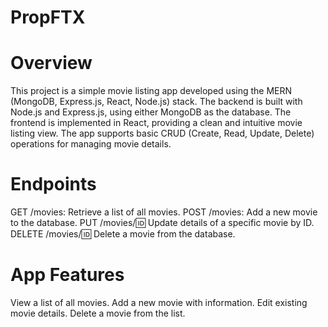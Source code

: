 # PropFTX
# Overview
This project is a simple movie listing app developed using the MERN (MongoDB, Express.js, React, Node.js) stack. The backend is built with Node.js and Express.js, using either MongoDB as the database. The frontend is implemented in React, providing a clean and intuitive movie listing view. The app supports basic CRUD (Create, Read, Update, Delete) operations for managing movie details.

# Endpoints

GET /movies: Retrieve a list of all movies.
POST /movies: Add a new movie to the database.
PUT /movies/:id: Update details of a specific movie by ID.
DELETE /movies/:id: Delete a movie from the database.

# App Features

View a list of all movies.
Add a new movie with information.
Edit existing movie details.
Delete a movie from the list.
